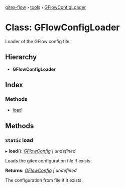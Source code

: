 [gitex-flow](../README.md) › [tools](../modules/tools.md) › [GFlowConfigLoader](tools.gflowconfigloader.md)

# Class: GFlowConfigLoader

Loader of the GFlow config file.

## Hierarchy

* **GFlowConfigLoader**

## Index

### Methods

* [load](tools.gflowconfigloader.md#static-load)

## Methods

### `Static` load

▸ **load**(): *[GFlowConfig](../interfaces/gflow.gflowconfig.md) | undefined*

Loads the gitex configuration file if exists.

**Returns:** *[GFlowConfig](../interfaces/gflow.gflowconfig.md) | undefined*

The configuration from file if it exists.
